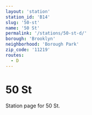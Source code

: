 ```yaml
---
layout: 'station'
station_id: 'B14'
slug: '50-st'
name: '50 St'
permalink: '/stations/50-st-d/'
borough: 'Brooklyn'
neighborhood: 'Borough Park'
zip_code: '11219'
routes:
  - D
---
```

# 50 St

Station page for 50 St.
